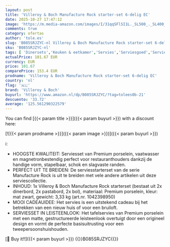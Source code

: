 ```yaml
---
layout: post
title: 'Villeroy & Boch Manufacture Rock starter-set 6-delig EC'
date: 2025-10-27 17:47:12
image: 'https://m.media-amazon.com/images/I/31qqSFlSI1L._SL500_._SL400_.jpg'
comments: true
category: ofertas
author: 'tole.es'
slug: 'B085SRJZYC-nl Villeroy & Boch Manufacture Rock starter-set 6-delig EC'
sku: 'B085SRJZYC-nl'
tags: [ 'Dinersets','Keuken & eetkamer','Servies','Serviesgoed','Serviesgoed & serveerbestek','Serviessets','Wonen & keuken','villeroy & boch','🇳🇱', ]
actualPrice: 101.67 EUR
currency: EUR
price: 101.67
comparePrice: 153.4 EUR
prodname: 'Villeroy & Boch Manufacture Rock starter-set 6-delig EC'
country: 'nl'
flag: '🇳🇱'
brand: 'Villeroy & Boch'
buyurl: 'https://www.amazon.nl/dp/B085SRJZYC/?tag=tolees0b-21'
descuento: '33.72'
average: '125.561290322579'
---
```


You can find [{{< param title >}}]({{< param buyurl >}}) with a discount here:

[![{{< param prodname >}}]({{< param image >}})]({{< param buyurl >}})

ℹ️:

- HOOGSTE KWALITEIT: Serviesset van Premium porselein, vaatwasser en magnetronbestendig perfect voor restauranthouders dankzij de handige vorm, stapelbaar, schok en slagvaste randen.
- PERFECT UIT TE BREIDEN: De serviesstarterset van de serie Manufacture Rock is uit te breiden met vele andere artikelen uit deze serviescollectie.
- INHOUD: 1x Villeroy & Boch Manufacture Rock starterset (bestaat uit 2x dinerbord, 2x pastabord, 2x bol), materiaal: Premium porselein, kleur: mat zwart, gewicht: 3,33 kg (art.nr. 1042398950)
- MOOI CADEAUIDEE: Het servies is een uitstekend cadeau bij het betrekken van een nieuw huis of voor een bruiloft.
- SERVIESSET IN LEISTEENLOOK: Het tafelservies van Premium porselein met een matte, gestructureerde leisteenlook overtuigt door een origineel design en vormt de perfecte basisuitrusting voor een tweepersoonshuishouden.

[🛒 Buy it!!]({{< param buyurl >}})
{{<world>}}B085SRJZYC{{</world>}}
